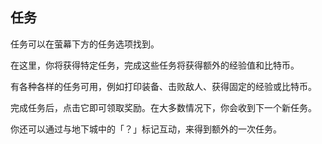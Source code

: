 ## 任务
任务可以在萤幕下方的任务选项找到。

在这里，你将获得特定任务，完成这些任务将获得额外的经验值和比特币。

有各种各样的任务可用，例如打印装备、击败敌人、获得固定的经验或比特币。

完成任务后，点击它即可领取奖励。在大多数情况下，你会收到下一个新任务。

你还可以通过与地下城中的「？」标记互动，来得到额外的一次任务。